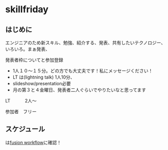 # skillfriday


## はじめに
エンジニアのため新スキル、勉強、紹介する、発表、共有したいテクノロジー、いろいろ。まぁ発表、


発表者枠についてと参加登録
* 1人１０〜１５分。どの方でも大丈夫です！私にメッセージください！
* LT は(lightning talk) 1人10分、
* slideshow/presentation必要
* 月の第３と４金曜日、発表者二人ぐらいでやりたいなと思ってます

LT 　　　2人〜

参加者　フリー


## スケジュール
は[fusion workflow](https://workflow.luxiar.jp/10_luxiar/sys/schedule_list.asp?ev=list&u=57&g=53)に確認！
